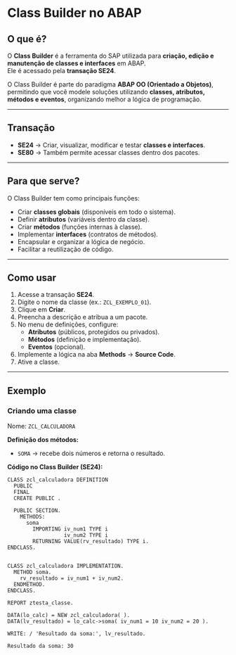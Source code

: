 # Class Builder no ABAP

## O que é?
O **Class Builder** é a ferramenta do SAP utilizada para **criação, edição e manutenção de classes e interfaces** em ABAP.  
Ele é acessado pela **transação SE24**.

O Class Builder é parte do paradigma **ABAP OO (Orientado a Objetos)**, permitindo que você modele soluções utilizando **classes, atributos, métodos e eventos**, organizando melhor a lógica de programação.

---

## Transação
- **SE24** → Criar, visualizar, modificar e testar **classes e interfaces**.  
- **SE80** → Também permite acessar classes dentro dos pacotes.  

---

## Para que serve?
O Class Builder tem como principais funções:
- Criar **classes globais** (disponíveis em todo o sistema).  
- Definir **atributos** (variáveis dentro da classe).  
- Criar **métodos** (funções internas à classe).  
- Implementar **interfaces** (contratos de métodos).  
- Encapsular e organizar a lógica de negócio.  
- Facilitar a reutilização de código.  

---

## Como usar
1. Acesse a transação **SE24**.  
2. Digite o nome da classe (ex.: `ZCL_EXEMPLO_01`).  
3. Clique em **Criar**.  
4. Preencha a descrição e atribua a um pacote.  
5. No menu de definições, configure:  
   - **Atributos** (públicos, protegidos ou privados).  
   - **Métodos** (definição e implementação).  
   - **Eventos** (opcional).  
6. Implemente a lógica na aba **Methods** → **Source Code**.  
7. Ative a classe.  

---

## Exemplo

### Criando uma classe
Nome: `ZCL_CALCULADORA`

**Definição dos métodos:**
- `SOMA` → recebe dois números e retorna o resultado.

**Código no Class Builder (SE24):**

```abap
CLASS zcl_calculadora DEFINITION
  PUBLIC
  FINAL
  CREATE PUBLIC .

  PUBLIC SECTION.
    METHODS:
      soma
        IMPORTING iv_num1 TYPE i
                  iv_num2 TYPE i
        RETURNING VALUE(rv_resultado) TYPE i.
ENDCLASS.


CLASS zcl_calculadora IMPLEMENTATION.
  METHOD soma.
    rv_resultado = iv_num1 + iv_num2.
  ENDMETHOD.
ENDCLASS.

REPORT ztesta_classe.

DATA(lo_calc) = NEW zcl_calculadora( ).
DATA(lv_resultado) = lo_calc->soma( iv_num1 = 10 iv_num2 = 20 ).

WRITE: / 'Resultado da soma:', lv_resultado.

Resultado da soma: 30
